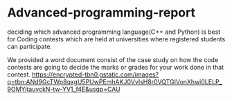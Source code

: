 # Advanced-programming-report
deciding which advanced programming language(C++ and Python) is best for Coding contests which are held at universities where registered students can participate.

We provided a word document consist of the case study on how the code contests are going to decide the marks or grades for your work done in that contest.
https://encrypted-tbn0.gstatic.com/images?q=tbn:ANd9GcTWp8qxgU5PUwPEmhAKJ0VvIsH8r0VQTGIVonXhwi0LELP_9OMYitauvckN-tw-YV1_f4E&usqp=CAU
